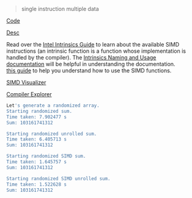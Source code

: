 > single instruction multiple data

[Code](https://github.com/cs-learning-every-day/cs61c-sp22/blob/main/sp22-lab-starter/lab08/simd.c)

[Desc](https://inst.eecs.berkeley.edu/~cs61c/sp22/labs/lab08/#exercise-4-unrolling-simd-loop)

Read over the [Intel Intrinsics Guide](https://software.intel.com/sites/landingpage/IntrinsicsGuide/) to learn about the available SIMD instructions (an intrinsic function is a function whose implementation is handled by the compiler). The [Intrinsics Naming and Usage documentation](https://software.intel.com/content/www/us/en/develop/documentation/cpp-compiler-developer-guide-and-reference/top/compiler-reference/intrinsics/naming-and-usage-syntax.html) will be helpful in understanding the documentation.  
[this guide](https://www.cs.virginia.edu/%7Ecr4bd/3330/S2018/simdref.html) to help you understand how to use the SIMD functions.

[SIMD Visualizer](https://piotte13.github.io/SIMD-Visualiser/#/)

[Compiler Explorer](https://godbolt.org/z/J7HXBk)

```sh
Let's generate a randomized array.
Starting randomized sum.
Time taken: 7.902477 s
Sum: 103161741312

Starting randomized unrolled sum.
Time taken: 6.405713 s
Sum: 103161741312

Starting randomized SIMD sum.
Time taken: 1.645757 s
Sum: 103161741312

Starting randomized SIMD unrolled sum.
Time taken: 1.522628 s
Sum: 103161741312
```
